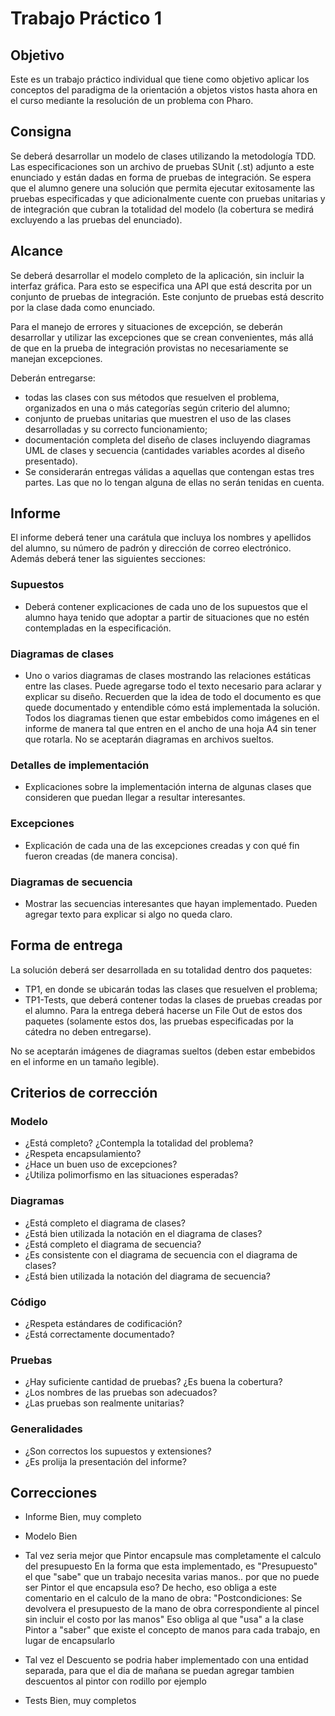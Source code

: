 # Trabajo Práctico 1

## Objetivo
Este es un trabajo práctico individual que tiene como objetivo aplicar los conceptos del paradigma de la orientación a objetos vistos hasta ahora en el curso mediante la resolución de un problema con Pharo.
  
## Consigna
Se deberá desarrollar un modelo de clases utilizando la metodología TDD. Las especificaciones son un archivo de pruebas SUnit (.st) adjunto a este enunciado y están dadas en forma de pruebas de integración. Se espera que el alumno genere una solución que permita ejecutar exitosamente las pruebas especificadas y que adicionalmente cuente con pruebas unitarias y de integración que cubran la totalidad del modelo (la cobertura se medirá excluyendo a las pruebas del enunciado).
  
## Alcance
Se deberá desarrollar el modelo completo de la aplicación, sin incluir la interfaz gráfica. Para esto se especifica una API que está descrita por un conjunto de pruebas de integración. Este conjunto de pruebas está descrito por la clase dada como enunciado.
  
Para el manejo de errores y situaciones de excepción, se deberán desarrollar y utilizar las excepciones que se crean convenientes, más allá de que en la prueba de integración provistas no necesariamente se manejan excepciones.

Deberán entregarse:

* todas las clases con sus métodos que resuelven el problema, organizados en una o más categorías según criterio del alumno;
* conjunto de pruebas unitarias que muestren el uso de las clases desarrolladas y su correcto funcionamiento;
* documentación completa del diseño de clases incluyendo diagramas UML de clases y secuencia (cantidades variables acordes al diseño presentado).
* Se considerarán entregas válidas a aquellas que contengan estas tres partes. Las que no lo tengan alguna de ellas no serán tenidas en cuenta.


## Informe
El informe deberá tener una carátula que incluya los nombres y apellidos del alumno, su número de padrón y dirección de correo electrónico. Además deberá tener las siguientes secciones:

### Supuestos
* Deberá contener explicaciones de cada uno de los supuestos que el alumno haya tenido que adoptar a partir de situaciones que no estén contempladas en la especificación.
### Diagramas de clases
* Uno o varios diagramas de clases mostrando las relaciones estáticas entre las clases.  Puede agregarse todo el texto necesario para aclarar y explicar su diseño. Recuerden que la idea de todo el documento es que quede documentado y entendible cómo está implementada la solución. Todos los diagramas tienen que estar embebidos como imágenes en el informe de manera tal que entren en el ancho de una hoja A4 sin tener que rotarla. No se aceptarán diagramas en archivos sueltos.
### Detalles de implementación
* Explicaciones sobre la implementación interna de algunas clases que consideren que puedan llegar a resultar interesantes.
### Excepciones
* Explicación de cada una de las excepciones creadas y con qué fin fueron creadas (de manera concisa).
### Diagramas de secuencia
* Mostrar las secuencias interesantes que hayan implementado. Pueden agregar texto para explicar si algo no queda claro.


## Forma de entrega
La solución deberá ser desarrollada en su totalidad dentro dos paquetes:

* TP1, en donde se ubicarán todas las clases que resuelven el problema;
* TP1-Tests, que deberá contener todas la clases de pruebas creadas por el alumno.
Para la entrega deberá hacerse un File Out de estos dos paquetes (solamente estos dos, las pruebas especificadas por la cátedra no deben entregarse).

No se aceptarán imágenes de diagramas sueltos (deben estar embebidos en el informe en un tamaño legible).

## Criterios de corrección
### Modelo
* ¿Está completo? ¿Contempla la totalidad del problema?
* ¿Respeta encapsulamiento?
* ¿Hace un buen uso de excepciones?
* ¿Utiliza polimorfismo en las situaciones esperadas?
### Diagramas
* ¿Está completo el diagrama de clases?
* ¿Está bien utilizada la notación en el diagrama de clases?
* ¿Está completo el diagrama de secuencia?
* ¿Es consistente con el diagrama de secuencia con el diagrama de clases?
* ¿Está bien utilizada la notación del diagrama de secuencia?
### Código
* ¿Respeta estándares de codificación?
* ¿Está correctamente documentado?
### Pruebas
* ¿Hay suficiente cantidad de pruebas? ¿Es buena la cobertura?
* ¿Los nombres de las pruebas son adecuados?
* ¿Las pruebas son realmente unitarias?
### Generalidades
* ¿Son correctos los supuestos y extensiones?
* ¿Es prolija la presentación del informe?

## Correcciones
- Informe
Bien, muy completo

- Modelo
Bien
 - Tal vez seria mejor que Pintor encapsule mas completamente el calculo del presupuesto
   En la forma que esta implementado, es "Presupuesto" el que "sabe" que un trabajo necesita varias manos.. por que no puede ser Pintor el que encapsula eso?
   De hecho, eso obliga a este comentario en el calculo de la mano de obra:
     "Postcondiciones: Se devolvera el presupuesto de la mano de obra correspondiente al pincel  sin incluir el costo por las manos"
   Eso obliga al que "usa" a la clase Pintor a "saber" que existe el concepto de manos para cada trabajo, en lugar de encapsularlo
 - Tal vez el Descuento se podria haber implementado con una entidad separada, para que el dia de mañana se puedan agregar tambien descuentos al pintor con rodillo por ejemplo

- Tests
Bien, muy completos

